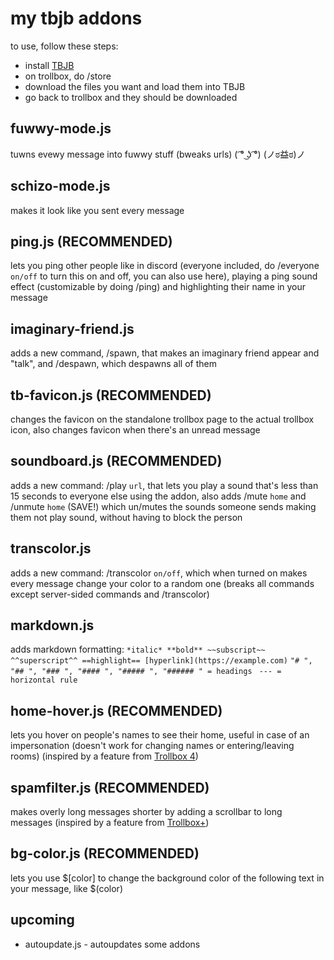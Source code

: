 # my tbjb addons
to use, follow these steps:
- install [TBJB](https://github.com/BenSav8/tbjb-tampermonkey)
- on trollbox, do /store
- download the files you want and load them into TBJB
- go back to trollbox and they should be downloaded

## fuwwy-mode.js

tuwns evewy message into fuwwy stuff (bweaks urls) ( ͡° ͜ʖ ͡°) (ノಠ益ಠ)ノ

## schizo-mode.js

makes it look like you sent every message

## ping.js (RECOMMENDED)

lets you ping other people like in discord (everyone included, do /everyone `on/off` to turn this on and off, you can also use here), playing a ping sound effect (customizable by doing /ping) and highlighting their name in your message

## imaginary-friend.js

adds a new command, /spawn, that makes an imaginary friend appear and "talk", and /despawn, which despawns all of them

## tb-favicon.js (RECOMMENDED)

changes the favicon on the standalone trollbox page to the actual trollbox icon, also changes favicon when there's an unread message

## soundboard.js (RECOMMENDED)

adds a new command: /play `url`, that lets you play a sound that's less than 15 seconds to everyone else using the addon, also adds /mute `home` and /unmute `home` (SAVE!) which un/mutes the sounds someone sends making them not play sound, without having to block the person

## transcolor.js

adds a new command: /transcolor `on/off`, which when turned on makes every message change your color to a random one (breaks all commands except server-sided commands and /transcolor)

## markdown.js

adds markdown formatting:
`*italic* **bold** ~~subscript~~ ^^superscript^^ ==highlight== [hyperlink](https://example.com)`
`"# ", "## ", "### ", "#### ", "##### ", "###### " = headings `
`--- = horizontal rule`

## home-hover.js (RECOMMENDED)

lets you hover on people's names to see their home, useful in case of an impersonation (doesn't work for changing names or entering/leaving rooms) (inspired by a feature from [Trollbox 4](https://gist.github.com/DevinF06/ff1aba3c6229860cd3f61643d514d8c6))

## spamfilter.js (RECOMMENDED)

makes overly long messages shorter by adding a scrollbar to long messages (inspired by a feature from [Trollbox+](https://trollboxplus.weebly.com/))

## bg-color.js (RECOMMENDED)
lets you use \$\[color\] to change the background color of the following text in your message, like \$(color)

## upcoming
- autoupdate.js - autoupdates some addons
